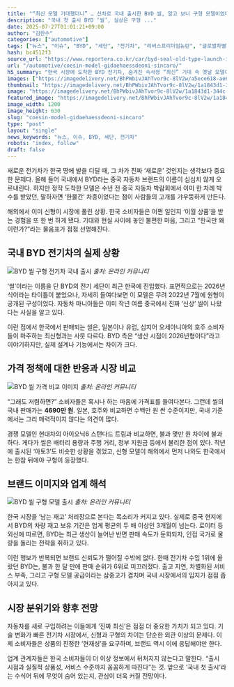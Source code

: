 ```yaml
---
title: "“최신 모델 기대했더니” … 신차로 국내 출시한 BYD 씰, 알고 보니 구형 모델이었다"
description: "국내 첫 출시 BYD ‘씰’, 실상은 구형 ..."
date: 2025-07-27T01:01:21+09:00
author: "김한수"
categories: ["automotive"]
tags: ["뉴스", "이슈", "BYD", "세단", "전기차", "리버스프리미엄논란", "글로벌차별화전략"]
hash: bc4512f3
source_url: "https://www.reportera.co.kr/car/byd-seal-old-type-launch-in-korea/"
url: "/automotive/coesin-model-gidaehaessdeoni-sincaro/"
h5_summary: "한국 시장에 도착한 BYD 전기차, 숨겨진 속사정 “최신” 기대 속 옛날 모델이 다시 논란"
images: ["https://imagedelivery.net/BhPWbivJAhTvor9c-8lV2w/a5ece618-ae6e-421b-8194-21300dc37800/public", "https://imagedelivery.net/BhPWbivJAhTvor9c-8lV2w/2ea20f50-91e4-4829-7e21-1213a6c79a00/public", "https://imagedelivery.net/BhPWbivJAhTvor9c-8lV2w/1a1843d1-344c-40b9-93f1-1a8d134fff00/public", "https://imagedelivery.net/BhPWbivJAhTvor9c-8lV2w/2865c317-f99b-40d8-4879-9fdbb27f1b00/public"]
thumbnail: "https://imagedelivery.net/BhPWbivJAhTvor9c-8lV2w/1a1843d1-344c-40b9-93f1-1a8d134fff00/public"
image: "https://imagedelivery.net/BhPWbivJAhTvor9c-8lV2w/1a1843d1-344c-40b9-93f1-1a8d134fff00/public"
featured_image: "https://imagedelivery.net/BhPWbivJAhTvor9c-8lV2w/1a1843d1-344c-40b9-93f1-1a8d134fff00/public"
image_width: 1200
image_height: 630
slug: "coesin-model-gidaehaessdeoni-sincaro"
type: "post"
layout: "single"
news_keywords: "뉴스, 이슈, BYD, 세단, 전기차"
robots: "index, follow"
draft: false
---
```


새로운 전기차가 한국 땅에 발을 디딜 때, 그 차가 진짜 ‘새로운’ 것인지는 생각보다 중요한 문제다. 올해 들어 국내에서 BYD라는 중국 자동차 브랜드의 이름이 심심치 않게 오르내린다. 하지만 정작 도착한 모델은 수년 전 중국 자동차 박람회에서 이미 한 차례 박수를 받았던, 말하자면 ‘한물간’ 차종이었다는 점이 사람들의 고개를 갸우뚱하게 만든다.

해외에서 이미 신형이 시장에 풀린 상황. 한국 소비자들은 어쩐 일인지 ‘이월 상품’을 받는 경험을 또 한 번 하게 됐다. 기대와 현실 사이에 놓인 불편한 마음, 그리고 “한국만 왜 이런가?”라는 물음표가 점점 선명해진다.

## 국내 BYD 전기차의 실제 상황

![BYD 씰 구형 전기차 국내 출시](https://imagedelivery.net/BhPWbivJAhTvor9c-8lV2w/2865c317-f99b-40d8-4879-9fdbb27f1b00/public)
*출처: 온라인 커뮤니티*


‘씰’이라는 이름을 단 BYD의 전기 세단이 최근 한국에 진입했다. 표면적으로는 2026년식이라는 타이틀이 붙었으나, 자세히 들여다보면 이 모델은 무려 2022년 7월에 원형이 공개된 구성이었다. 자동차 마니아들은 이미 작년 여름 중국에서 진짜 ‘신상’ 씰이 나왔다는 사실을 알고 있다.

이런 점에서 한국에서 판매되는 씰은, 일본이나 유럽, 심지어 오세아니아의 호주 소비자들이 마주하는 최신형과는 사뭇 다르다. BYD 측은 “생산 시점이 2026년형이다”라고 이야기하지만, 실제 설계나 기능에서는 차이가 크다.

## 가격 정책에 대한 반응과 시장 비교

![BYD 씰 가격 비교 이미지](https://imagedelivery.net/BhPWbivJAhTvor9c-8lV2w/2ea20f50-91e4-4829-7e21-1213a6c79a00/public)
*출처: 온라인 커뮤니티*


“그래도 저렴하면?” 소비자들은 혹시나 하는 마음에 가격표를 들여다본다. 그런데 씰의 국내 판매가는 **4690만 원**. 일본, 호주와 비교하면 수백만 원 싼 수준이지만, 국내 기준에서는 그리 매력적이지 않다는 의견이 많다.

경쟁 모델인 현대차의 아이오닉6 스탠다드 트림과 비교하면, 불과 몇만 원 차이에 불과하다. 게다가 씰은 배터리 용량과 주행 거리, 정부 지원금 등에서 불리한 점이 있다. 작년에 출시된 ‘아토3’도 비슷한 상황을 겪었고, 신형 모델이 해외에서 먼저 나와도 한국에서는 한참 뒤에야 구형이 등장했다.

## 브랜드 이미지와 업계 해석

![BYD 씰 구형 모델 출시](https://imagedelivery.net/BhPWbivJAhTvor9c-8lV2w/a5ece618-ae6e-421b-8194-21300dc37800/public)
*출처: 온라인 커뮤니티*


한국 시장을 ‘남는 재고’ 처리장으로 본다는 목소리가 커지고 있다. 실제로 중국 현지에서 BYD의 차량 재고 보유 기간은 업계 평균의 두 배 이상인 3개월이 넘는다. 로이터 등 외신에 따르면, BYD는 최근 생산이 늘어난 반면 판매 속도가 둔화되자, 인접 국가로 물량을 돌리는 전략을 취하고 있다.

이런 행보가 반복되면 브랜드 신뢰도가 떨어질 수밖에 없다. 한때 전기차 수입 1위에 올랐던 BYD는, 불과 한 달 만에 판매 순위가 6위로 미끄러졌다. 출고 지연, 차별화된 서비스 부족, 그리고 구형 모델 공급이라는 삼중고가 겹치며 국내 시장에서의 입지가 점점 좁아지고 있다.

## 시장 분위기와 향후 전망

자동차를 새로 구입하려는 이들에게 ‘진짜 최신’은 점점 더 중요한 가치가 되고 있다. 기술 변화가 빠른 전기차 시장에서, 신형과 구형의 차이는 단순한 외관 이상의 문제다. 이제 소비자들은 상품의 진정한 ‘현재성’을 요구하며, 브랜드 역시 이에 응답해야만 한다.

업계 관계자들은 한국 소비자들이 더 이상 정보에서 뒤처지지 않는다고 말한다. “출시 시점과 실질적 상품성, 서비스 수준까지 꼼꼼하게 따진다”는 것. 앞으로 ‘국내 첫 출시’라는 수식어 뒤에 무엇이 숨어 있는지, 관심이 더욱 커질 전망이다.

